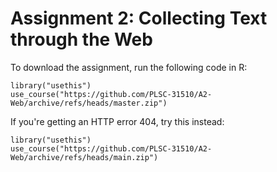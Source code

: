 # Assignment 2: Collecting Text through the Web

To download the assignment, run the following code in R:

```{r}
library("usethis")
use_course("https://github.com/PLSC-31510/A2-Web/archive/refs/heads/master.zip")
```
If you're getting an HTTP error 404, try this instead: 

```{r}
library("usethis")
use_course("https://github.com/PLSC-31510/A2-Web/archive/refs/heads/main.zip")
```